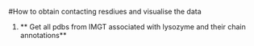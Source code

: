#How to obtain contacting resdiues and visualise the data
1. ** Get all pdbs from IMGT associated with lysozyme and their chain annotations**
